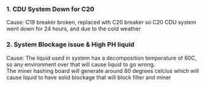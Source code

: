 ### 1. CDU System Down for C20

Cause: C19 breaker broken, replaced wth C20 breaker so C20 CDU system went down for 24 hours, and due to the cold weather


### 2. System Blockage issue & High PH liquid 

Cause: The liquid used in system has a decomposition temperature of 60C, so any environment over that will cause liquid to go wrong. <br/>
The miner hashing board will generate around 80 degrees celcius which will cause liquid to have solid blockage that will block filter and miner <br/>
